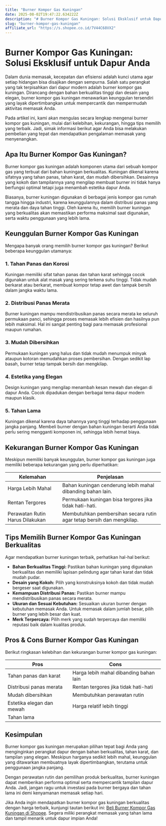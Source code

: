 ```yaml
---
title: "Burner Kompor Gas Kuningan"
date: 2025-08-02T19:47:22.634222Z
description: "# Burner Kompor Gas Kuningan: Solusi Eksklusif untuk Dapur Anda..."
slug: "burner-kompor-gas-kuningan"
affiliate_url: "https://s.shopee.co.id/7V44C68VX2"
---
```

# Burner Kompor Gas Kuningan: Solusi Eksklusif untuk Dapur Anda

Dalam dunia memasak, kecepatan dan efisiensi adalah kunci utama agar setiap hidangan bisa disajikan dengan sempurna. Salah satu perangkat yang tak terpisahkan dari dapur modern adalah burner kompor gas kuningan. Dirancang dengan bahan berkualitas tinggi dan desain yang elegan, burner kompor gas kuningan menawarkan keunggulan tersendiri yang layak dipertimbangkan untuk mempercantik dan mempermudah aktivitas memasak Anda.

Pada artikel ini, kami akan mengulas secara lengkap mengenai burner kompor gas kuningan, mulai dari kelebihan, kekurangan, hingga tips memilih yang terbaik. Jadi, simak informasi berikut agar Anda bisa melakukan pembelian yang tepat dan mendapatkan pengalaman memasak yang menyenangkan.

## Apa Itu Burner Kompor Gas Kuningan?

Burner kompor gas kuningan adalah komponen utama dari sebuah kompor gas yang terbuat dari bahan kuningan berkualitas. Kuningan dikenal karena sifatnya yang tahan panas, tahan karat, dan mudah dibersihkan. Desainnya yang kokoh dan tampilannya yang mengilap membuat burner ini tidak hanya berfungsi optimal tetapi juga menambah estetika dapur Anda.

Biasanya, burner kuningan digunakan di berbagai jenis kompor gas rumah tangga hingga industri, karena keunggulannya dalam distribusi panas yang merata dan daya tahan tinggi. Oleh karena itu, memilih burner kuningan yang berkualitas akan memastikan performa maksimal saat digunakan, serta waktu penggunaan yang lebih lama.

## Keunggulan Burner Kompor Gas Kuningan

Mengapa banyak orang memilih burner kompor gas kuningan? Berikut beberapa keunggulan utamanya:

### 1. Tahan Panas dan Korosi

Kuningan memiliki sifat tahan panas dan tahan karat sehingga cocok digunakan untuk alat masak yang sering terkena suhu tinggi. Tidak mudah berkarat atau berkarat, membuat kompor tetap awet dan tampak bersih dalam jangka waktu lama.

### 2. Distribusi Panas Merata

Burner kuningan mampu mendistribusikan panas secara merata ke seluruh permukaan panci, sehingga proses memasak lebih efisien dan hasilnya pun lebih maksimal. Hal ini sangat penting bagi para memasak profesional maupun rumahan.

### 3. Mudah Dibersihkan

Permukaan kuningan yang halus dan tidak mudah menumpuk minyak ataupun kotoran memudahkan proses pembersihan. Dengan sedikit lap basah, burner tetap tampak bersih dan mengkilap.

### 4. Estetika yang Elegan

Design kuningan yang mengilap menambah kesan mewah dan elegan di dapur Anda. Cocok dipadukan dengan berbagai tema dapur modern maupun klasik.

### 5. Tahan Lama

Kuningan dikenal karena daya tahannya yang tinggi terhadap penggunaan jangka panjang. Membeli burner dengan bahan kuningan berarti Anda tidak perlu sering mengganti komponen ini, sehingga lebih hemat biaya.

## Kekurangan Burner Kompor Gas Kuningan

Meskipun memiliki banyak keunggulan, burner kompor gas kuningan juga memiliki beberapa kekurangan yang perlu diperhatikan:

| Kelemahan                  | Penjelasan                                              |
|----------------------------|----------------------------------------------------------|
| Harga Lebih Mahal         | Bahan kuningan cenderung lebih mahal dibanding bahan lain. |
| Rentan Tergores           | Permukaan kuningan bisa tergores jika tidak hati-hati.   |
| Perawatan Rutin Harus Dilakukan | Membutuhkan pembersihan secara rutin agar tetap bersih dan mengkilap. |

## Tips Memilih Burner Kompor Gas Kuningan Berkualitas

Agar mendapatkan burner kuningan terbaik, perhatikan hal-hal berikut:

- **Bahan Berkualitas Tinggi:** Pastikan bahan kuningan yang digunakan berkualitas dan memiliki lapisan pelindung agar tahan karat dan tidak mudah pudar.
- **Desain yang Kokoh:** Pilih yang konstruksinya kokoh dan tidak mudah bergeser saat digunakan.
- **Kemampuan Distribusi Panas:** Pastikan burner mampu mendistribusikan panas secara merata.
- **Ukuran dan Sesuai Kebutuhan:** Sesuaikan ukuran burner dengan kebutuhan memasak Anda. Untuk memasak dalam jumlah besar, pilih burner yang lebih besar dan kuat.
- **Merk Terpercaya:** Pilih merk yang sudah terpercaya dan memiliki reputasi baik dalam kualitas produk.

## Pros & Cons Burner Kompor Gas Kuningan

Berikut ringkasan kelebihan dan kekurangan burner kompor gas kuningan:

| **Pros**                                | **Cons**                                |
|----------------------------------------|----------------------------------------|
| Tahan panas dan karat                 | Harga lebih mahal dibanding bahan lain |
| Distribusi panas merata               | Rentan tergores jika tidak hati-hati   |
| Mudah dibersihkan                     | Membutuhkan perawatan rutin           |
| Estetika elegan dan mewah             | Harga relatif lebih tinggi           |
| Tahan lama                           |                                       |

## Kesimpulan

Burner kompor gas kuningan merupakan pilihan tepat bagi Anda yang menginginkan perangkat dapur dengan bahan berkualitas, tahan karat, dan tampilan yang elegan. Meskipun harganya sedikit lebih mahal, keunggulan yang ditawarkan membuatnya layak dipertimbangkan, terutama untuk penggunaan jangka panjang.

Dengan perawatan rutin dan pemilihan produk berkualitas, burner kuningan dapat memberikan performa optimal serta mempercantik tampilan dapur Anda. Jadi, jangan ragu untuk investasi pada burner bergaya dan tahan lama ini demi kenyamanan memasak setiap hari.

Jika Anda ingin mendapatkan burner kompor gas kuningan berkualitas dengan harga terbaik, kunjungi tautan berikut ini: [Beli Burner Kompor Gas Kuningan di Shopee](https://s.shopee.co.id/7V44C68VX2). Segera miliki perangkat memasak yang tahan lama dan tampil menarik untuk dapur impian Anda!